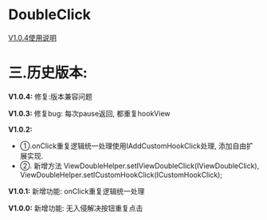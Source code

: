 # DoubleClick
[V1.0.4使用说明](https://github.com/liys666666/DoubleClick/blob/master/README1.0.4.md)


# 三.历史版本:
**V1.0.4:**	修复:版本兼容问题

**V1.0.3:**	修复bug: 每次pause返回, 都重复hookView


**V1.0.2:**	
* ①.onClick重复逻辑统一处理使用IAddCustomHookClick处理, 添加自由扩展实现. 
* ②. 新增方法 ViewDoubleHelper.setIViewDoubleClick(IViewDoubleClick), ViewDoubleHelper.setICustomHookClick(ICustomHookClick);



**V1.0.1:** 	新增功能: onClick重复逻辑统一处理



**V1.0.0:** 	新增功能: 无入侵解决按钮重复点击
